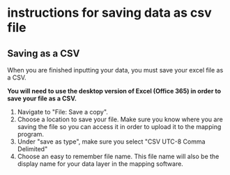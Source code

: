 # instructions for saving data as csv file

## Saving as a CSV

When you are finished inputting your data, you must save your excel file as a CSV.

**You will need to use the desktop version of Excel (Office 365) in order to save your file as a CSV.**

1. Navigate to "File: Save a copy".
2. Choose a location to save your file. Make sure you know where you are saving the file so you can access it in order to upload it to the mapping program.
3. Under "save as type", make sure you select "CSV UTC-8 Comma Delimited"
4. Choose an easy to remember file name. This file name will also be the display name for your data layer in the mapping software.

